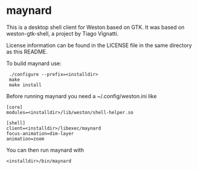 # maynard

This is a desktop shell client for Weston based on GTK. It was based
on weston-gtk-shell, a project by Tiago Vignatti.

License information can be found in the LICENSE file in the same
directory as this README.

To build maynard use:

     ./configure --prefix=<installdir>
     make
     make install

Before running maynard you need a ~/.config/weston.ini like

    [core]
    modules=<installdir>/lib/weston/shell-helper.so
   
    [shell]
    client=<installdir>/libexec/maynard
    focus-animation=dim-layer
    animation=zoom

You can then run maynard with

    <installdir>/bin/maynard
